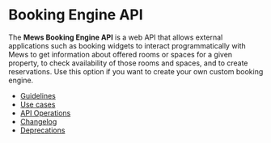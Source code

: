 # Booking Engine API

The __Mews Booking Engine API__ is a web API that allows external applications such as booking widgets to interact programmatically with Mews to get information about offered rooms or spaces for a given property, to check availability of those rooms and spaces, and to create reservations.
Use this option if you want to create your own custom booking engine.

* [Guidelines](guidelines/README.md)
* [Use cases](use-cases/README.md)
* [API Operations](operations/README.md)
* [Changelog](changelog/README.md)
* [Deprecations](deprecations/README.md)
